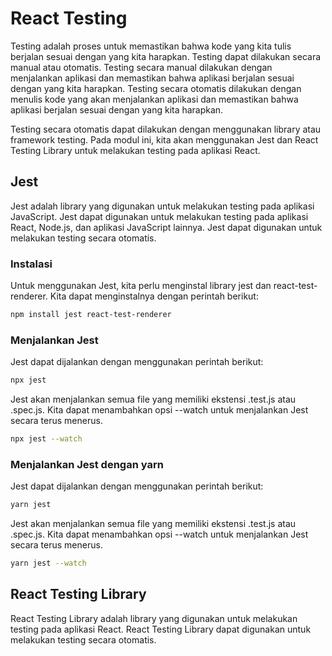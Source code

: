 # React Testing

Testing adalah proses untuk memastikan bahwa kode yang kita tulis berjalan sesuai dengan yang kita harapkan. Testing dapat dilakukan secara manual atau otomatis. Testing secara manual dilakukan dengan menjalankan aplikasi dan memastikan bahwa aplikasi berjalan sesuai dengan yang kita harapkan. Testing secara otomatis dilakukan dengan menulis kode yang akan menjalankan aplikasi dan memastikan bahwa aplikasi berjalan sesuai dengan yang kita harapkan.

Testing secara otomatis dapat dilakukan dengan menggunakan library atau framework testing. Pada modul ini, kita akan menggunakan Jest dan React Testing Library untuk melakukan testing pada aplikasi React.

## Jest

Jest adalah library yang digunakan untuk melakukan testing pada aplikasi JavaScript. Jest dapat digunakan untuk melakukan testing pada aplikasi React, Node.js, dan aplikasi JavaScript lainnya. Jest dapat digunakan untuk melakukan testing secara otomatis.

### Instalasi

Untuk menggunakan Jest, kita perlu menginstal library jest dan react-test-renderer. Kita dapat menginstalnya dengan perintah berikut:

```bash
npm install jest react-test-renderer
```

### Menjalankan Jest

Jest dapat dijalankan dengan menggunakan perintah berikut:

```bash
npx jest
```

Jest akan menjalankan semua file yang memiliki ekstensi .test.js atau .spec.js. Kita dapat menambahkan opsi --watch untuk menjalankan Jest secara terus menerus.

```bash
npx jest --watch
```

### Menjalankan Jest dengan yarn

Jest dapat dijalankan dengan menggunakan perintah berikut:

```bash
yarn jest
```

Jest akan menjalankan semua file yang memiliki ekstensi .test.js atau .spec.js. Kita dapat menambahkan opsi --watch untuk menjalankan Jest secara terus menerus.

```bash
yarn jest --watch
```

## React Testing Library

React Testing Library adalah library yang digunakan untuk melakukan testing pada aplikasi React. React Testing Library dapat digunakan untuk melakukan testing secara otomatis.